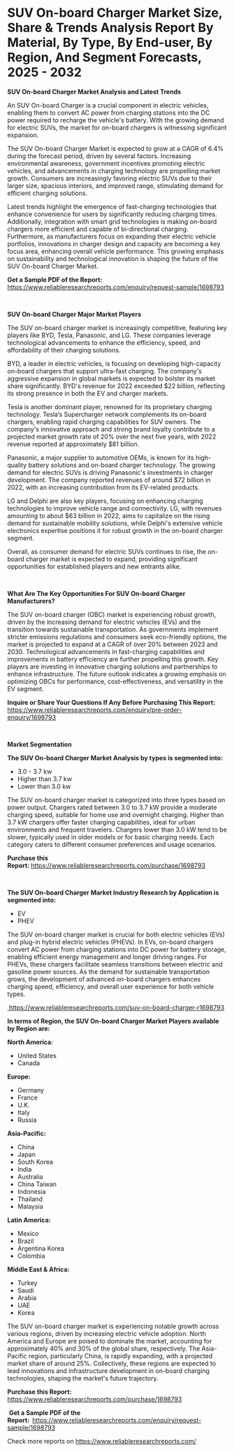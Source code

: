 <p><h1>SUV On-board Charger Market Size, Share & Trends Analysis Report By Material, By Type, By End-user, By Region, And Segment Forecasts, 2025 - 2032</h1></p><p><strong>SUV On-board Charger Market Analysis and Latest Trends</strong></p>
<p><p>An SUV On-board Charger is a crucial component in electric vehicles, enabling them to convert AC power from charging stations into the DC power required to recharge the vehicle's battery. With the growing demand for electric SUVs, the market for on-board chargers is witnessing significant expansion. </p><p>The SUV On-board Charger Market is expected to grow at a CAGR of 6.4% during the forecast period, driven by several factors. Increasing environmental awareness, government incentives promoting electric vehicles, and advancements in charging technology are propelling market growth. Consumers are increasingly favoring electric SUVs due to their larger size, spacious interiors, and improved range, stimulating demand for efficient charging solutions.</p><p>Latest trends highlight the emergence of fast-charging technologies that enhance convenience for users by significantly reducing charging times. Additionally, integration with smart grid technologies is making on-board chargers more efficient and capable of bi-directional charging. Furthermore, as manufacturers focus on expanding their electric vehicle portfolios, innovations in charger design and capacity are becoming a key focus area, enhancing overall vehicle performance. This growing emphasis on sustainability and technological innovation is shaping the future of the SUV On-board Charger Market.</p></p>
<p><strong>Get a Sample PDF of the Report:&nbsp;</strong> <a href="https://www.reliableresearchreports.com/enquiry/request-sample/1698793?utm_campaign=2629&utm_medium=2&utm_source=Github&utm_content=ia&utm_term=27032025&utm_id=suv-on-board-charger">https://www.reliableresearchreports.com/enquiry/request-sample/1698793</a></p>
<p>&nbsp;</p>
<p><strong>SUV On-board Charger Major Market Players</strong></p>
<p><p>The SUV on-board charger market is increasingly competitive, featuring key players like BYD, Tesla, Panasonic, and LG. These companies leverage technological advancements to enhance the efficiency, speed, and affordability of their charging solutions.</p><p>BYD, a leader in electric vehicles, is focusing on developing high-capacity on-board chargers that support ultra-fast charging. The company's aggressive expansion in global markets is expected to bolster its market share significantly. BYD's revenue for 2022 exceeded $22 billion, reflecting its strong presence in both the EV and charger markets.</p><p>Tesla is another dominant player, renowned for its proprietary charging technology. Tesla’s Supercharger network complements its on-board chargers, enabling rapid charging capabilities for SUV owners. The company's innovative approach and strong brand loyalty contribute to a projected market growth rate of 20% over the next five years, with 2022 revenue reported at approximately $81 billion.</p><p>Panasonic, a major supplier to automotive OEMs, is known for its high-quality battery solutions and on-board charger technology. The growing demand for electric SUVs is driving Panasonic's investments in charger development. The company reported revenues of around $72 billion in 2022, with an increasing contribution from its EV-related products.</p><p>LG and Delphi are also key players, focusing on enhancing charging technologies to improve vehicle range and connectivity. LG, with revenues amounting to about $63 billion in 2022, aims to capitalize on the rising demand for sustainable mobility solutions, while Delphi's extensive vehicle electronics expertise positions it for robust growth in the on-board charger segment.</p><p>Overall, as consumer demand for electric SUVs continues to rise, the on-board charger market is expected to expand, providing significant opportunities for established players and new entrants alike.</p></p>
<p>&nbsp;</p>
<p><strong>What Are The Key Opportunities For SUV On-board Charger Manufacturers?</strong></p>
<p><p>The SUV on-board charger (OBC) market is experiencing robust growth, driven by the increasing demand for electric vehicles (EVs) and the transition towards sustainable transportation. As governments implement stricter emissions regulations and consumers seek eco-friendly options, the market is projected to expand at a CAGR of over 20% between 2023 and 2030. Technological advancements in fast-charging capabilities and improvements in battery efficiency are further propelling this growth. Key players are investing in innovative charging solutions and partnerships to enhance infrastructure. The future outlook indicates a growing emphasis on optimizing OBCs for performance, cost-effectiveness, and versatility in the EV segment.</p></p>
<p><strong>Inquire or Share Your Questions If Any Before Purchasing This Report:</strong> <a href="https://www.reliableresearchreports.com/enquiry/pre-order-enquiry/1698793?utm_campaign=2629&utm_medium=2&utm_source=Github&utm_content=ia&utm_term=27032025&utm_id=suv-on-board-charger">https://www.reliableresearchreports.com/enquiry/pre-order-enquiry/1698793</a></p>
<p>&nbsp;</p>
<p><strong>Market Segmentation</strong></p>
<p><strong>The SUV On-board Charger Market Analysis by types is segmented into:</strong></p>
<p><ul><li>3.0 - 3.7 kw</li><li>Higher than 3.7 kw</li><li>Lower than 3.0 kw</li></ul></p>
<p><p>The SUV on-board charger market is categorized into three types based on power output. Chargers rated between 3.0 to 3.7 kW provide a moderate charging speed, suitable for home use and overnight charging. Higher than 3.7 kW chargers offer faster charging capabilities, ideal for urban environments and frequent travelers. Chargers lower than 3.0 kW tend to be slower, typically used in older models or for basic charging needs. Each category caters to different consumer preferences and usage scenarios.</p></p>
<p><strong>Purchase this Report:&nbsp;</strong><a href="https://www.reliableresearchreports.com/purchase/1698793?utm_campaign=2629&utm_medium=2&utm_source=Github&utm_content=ia&utm_term=27032025&utm_id=suv-on-board-charger">https://www.reliableresearchreports.com/purchase/1698793</a></p>
<p>&nbsp;</p>
<p><strong>The SUV On-board Charger Market Industry Research by Application is segmented into:</strong></p>
<p><ul><li>EV</li><li>PHEV</li></ul></p>
<p><p>The SUV on-board charger market is crucial for both electric vehicles (EVs) and plug-in hybrid electric vehicles (PHEVs). In EVs, on-board chargers convert AC power from charging stations into DC power for battery storage, enabling efficient energy management and longer driving ranges. For PHEVs, these chargers facilitate seamless transitions between electric and gasoline power sources. As the demand for sustainable transportation grows, the development of advanced on-board chargers enhances charging speed, efficiency, and overall user experience for both vehicle types.</p></p>
<p><a href="https://www.reliableresearchreports.com/suv-on-board-charger-r1698793?utm_campaign=2629&utm_medium=2&utm_source=Github&utm_content=ia&utm_term=27032025&utm_id=suv-on-board-charger">&nbsp;https://www.reliableresearchreports.com/suv-on-board-charger-r1698793</a></p>
<p><strong>In terms of Region, the SUV On-board Charger Market Players available by Region are:</strong></p>
<p>
    <p> <strong> North America: </strong>
        <ul>
            <li>United States</li>
            <li>Canada</li>
        </ul>
        </p> 
    <p> <strong> Europe: </strong>
        <ul>
            <li>Germany</li>
            <li>France</li>
            <li>U.K.</li>
            <li>Italy</li>
            <li>Russia</li>
        </ul>
        </p> 
    <p> <strong> Asia-Pacific: </strong>
        <ul>
            <li>China</li>
            <li>Japan</li>
            <li>South Korea</li>
            <li>India</li>
            <li>Australia</li>
            <li>China Taiwan</li>
            <li>Indonesia</li>
            <li>Thailand</li>
            <li>Malaysia</li>
        </ul>
        </p> 
    <p> <strong> Latin America: </strong>
        <ul>
            <li>Mexico</li>
            <li>Brazil</li>
            <li>Argentina Korea</li>
            <li>Colombia</li>
        </ul>
        </p> 
    <p> <strong> Middle East & Africa: </strong>
        <ul>
            <li>Turkey</li>
            <li>Saudi</li>
            <li>Arabia</li>
            <li>UAE</li>
            <li>Korea</li>
        </ul>
    </p>
    </p>
<p><p>The SUV on-board charger market is experiencing notable growth across various regions, driven by increasing electric vehicle adoption. North America and Europe are poised to dominate the market, accounting for approximately 40% and 30% of the global share, respectively. The Asia-Pacific region, particularly China, is rapidly expanding, with a projected market share of around 25%. Collectively, these regions are expected to lead innovations and infrastructure development in on-board charging technologies, shaping the market's future trajectory.</p></p>
<p><strong>Purchase this Report: </strong><a href="https://www.reliableresearchreports.com/purchase/1698793?utm_campaign=2629&utm_medium=2&utm_source=Github&utm_content=ia&utm_term=27032025&utm_id=suv-on-board-charger">https://www.reliableresearchreports.com/purchase/1698793</a></p>
<p>&nbsp;<strong>Get a Sample PDF of the Report:&nbsp;&nbsp;</strong><a href="https://www.reliableresearchreports.com/enquiry/request-sample/1698793?utm_campaign=2629&utm_medium=2&utm_source=Github&utm_content=ia&utm_term=27032025&utm_id=suv-on-board-charger">https://www.reliableresearchreports.com/enquiry/request-sample/1698793</a></p>
<p><strong></strong></p>
<p>Check more reports on <a href="https://www.reliableresearchreports.com/?utm_campaign=2629&utm_medium=2&utm_source=Github&utm_content=ia&utm_term=27032025&utm_id=suv-on-board-charger">https://www.reliableresearchreports.com/</a></p>